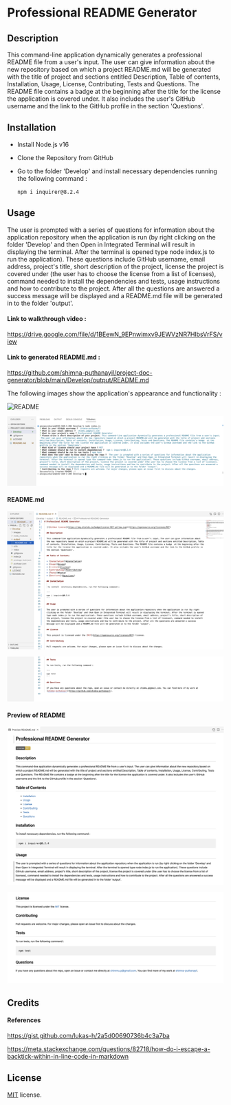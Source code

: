 # Professional README Generator 

## Description

This command-line application dynamically generates a professional README file from a user's input. The user can give information about the new repository based on which a project README.md will be generated with the title of project and sections entitled Description, Table of contents, Installation, Usage, License, Contributing, Tests and Questions. The README file contains a badge  at the beginning after the title for the license the application is covered under. It also includes the user's GitHub username and the link to the GitHub profile in the section 'Questions'.

## Installation

- Install Node.js v16 
- Clone the Repository from GitHub
- Go to the folder 'Develop' and install  necessary dependencies running the following command :

  ```
  npm i inquirer@8.2.4
  ```

## Usage

The user is prompted with a series of questions for information about the application repository when the application is run (by right clicking on the folder 'Develop' and then Open in Integrated Terminal will result in displaying the terminal. After the terminal is opened type node index.js to run the application). These questions include GitHub username, email address, project's title, short description of the project, license the project is covered under (the user has to choose the license from a list of licenses), command needed to install the dependencies and tests, usage instructions and how to contribute to the project. After all the questions are answered a success message will be displayed and a README.md file will be generated in to the folder 'output'.

#### Link to walkthrough video :

https://drive.google.com/file/d/1BEewN_9EPnwimxv9JEWVzNR7HlbsVrFS/view

#### Link to generated README.md :

https://github.com/shimna-puthanayil/project-doc-generator/blob/main/Develop/output/README.md

The following images show the application's appearance and functionality :

![README](./Develop/images/READ-ME.gif)

![README 1](./Develop/images/README1.png)

 #### README.md

![README 2](./Develop/images/README2.png)

![README 3](./Develop/images/README3.png)

#### Preview of README

![README 4](./Develop/images/README4.png)

![README 5](./Develop/images/README5.png)

## Credits

#### References

https://gist.github.com/lukas-h/2a5d00690736b4c3a7ba

https://meta.stackexchange.com/questions/82718/how-do-i-escape-a-backtick-within-in-line-code-in-markdown

## License

[MIT](https://opensource.org/licenses/MIT) license.
